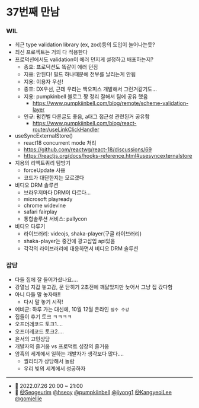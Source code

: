 # 37번째 만남

### WIL

- 최근 type validation library (ex, zod)등의 도입이 늘어나는듯?
- 최신 프로젝트는 거의 다 적용한다
- 프로덕션에서도 validation이 에러 던지게 설정하고 배포하는지?
  - 종호: 프로덕션도 똑같이 에러 던짐
  - 지용: 안된다! 필드 하나때문에 전부를 날리는게 안됨
  - 지용: 이용자 우선!
  - 종호: DX우선, 근데 우리는 백오피스 개발해서 그런거같기도...
  - 지용: pumpkinbell 블로그 짱 정리 잘해서 팀에 공유 했음
    - https://www.pumpkiinbell.com/blog/remote/scheme-validation-layer
  - 인규: 펌킨벨 다른글도 좋음, a태그 접근성 관련된거 공유함
    - https://www.pumpkiinbell.com/blog/react-router/useLinkClickHandler
- useSyncExternalStore()
  - react18 concurrent mode 처리
  - https://github.com/reactwg/react-18/discussions/69
  - https://reactjs.org/docs/hooks-reference.html#usesyncexternalstore
- 지용의 리액트쿼리 탐방기
  - forceUpdate 사용
  - 코드가 대단한지는 모르겠다
- 비디오 DRM 솔루션
  - 브라우저마다 DRM이 다르다...
  - microsoft playready
  - chrome widevine
  - safari fairplay
  - 통합솔루션 서비스: pallycon
- 비디오 다루기
  - 라이브러리: videojs, shaka-player(구글 라이브러리)
  - shaka-player는 중간에 광고삽입 api있음
  - 각각의 라이브러리에 대응하면서 비디오 DRM 솔루션

### 잡담

- 다들 집에 잘 들어가셨나요....
- 강열님 지갑 놓고감, 문 닫히기 2초전에 깨닳았지만 늦어서 그냥 집 갔다함
- 아니 다들 말 놓자매!!
  - 다시 말 놓기 시작!
- 예비군: 하루 가는 대신에, 10월 12월 온라인 `필수 수강`
- 집들이 후기 토크 ㅋㅋㅋㅋ
- 오프더레코드 토크1....
- 오프더레코드 토크2....
- 윤서의 고민상담
- 개발자의 즐거움 vs 프로덕트 성장의 즐거움
- 암흑의 세계에서 일하는 개발자가 생각보다 많다....
  - 퀄리티가 상당해서 놀람
  - 우리 빛의 세계에서 성공하자

---

- 📆 2022.07.26 20:00 ~ 21:00
- 👥 [@Seogeurim](https://github.com/Seogeurim) [@hseoy](https://github.com/hseoy) [@pumpkiinbell](https://github.com/pumpkiinbell)
  [@jiyong1](https://github.com/jiyong1) [@KangyeolLee](https://github.com/KangyeolLee) [@gomjellie](https://github.com/gomjellie)
